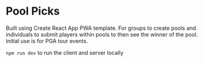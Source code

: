 # Pool Picks

Built using Create React App PWA template. For groups to create pools and individuals to submit players within pools to then see the winner of the pool. Initial use is for PGA tour events.

`npm run dev` to run the client and server locally